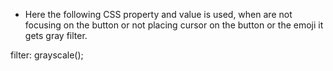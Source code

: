 - Here the following CSS property and value is used, when are not focusing on the button or not placing cursor on the button or the emoji it gets gray filter.

filter: grayscale();